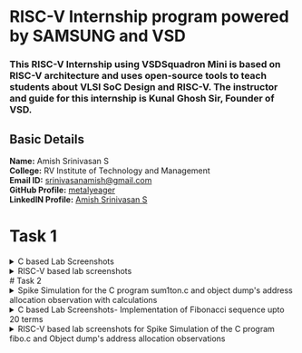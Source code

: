 # RISC-V Internship program powered by SAMSUNG and VSD
### This RISC-V Internship using VSDSquadron Mini is based on RISC-V architecture and uses open-source tools to teach students about VLSI SoC Design and RISC-V. The instructor and guide for this internship is Kunal Ghosh Sir, Founder of VSD.

##  Basic Details

**Name:** Amish Srinivasan S  
**College:** RV Institute of Technology and Management                                         
**Email ID:** srinivasanamish@gmail.com  
**GitHub Profile:** [metalyeager](https://github.com/metalyeager)  
**LinkedIN Profile:** [Amish Srinivasan S](https://www.linkedin.com/in/amish-srinivasan-528448298/)


# Task 1
<details>
<summary>C based Lab Screenshots</summary>
<br>
  
![WhatsApp Image 2025-01-06 at 23 46 13_907fca43](https://github.com/user-attachments/assets/10dd4878-caa1-4dea-829b-4790631abd14)
</details>
<details>
<summary>RISC-V based lab screenshots</summary>
<br>

![WhatsApp Image 2025-01-07 at 00 12 41_5a49a897](https://github.com/user-attachments/assets/6268329b-f886-4582-bee8-b68b192e2e1a)


</details>
# Task 2
<details>
<summary>Spike Simulation for the C program sum1ton.c and object dump's address allocation observation with calculations</summary>
<br>
![WhatsApp Image 2025-01-13 at 20 16 02_5119eabd](https://github.com/user-attachments/assets/c42f5b5c-d0b2-43f1-a712-e12052719eba)

![WhatsApp Image 2025-01-13 at 20 16 19_d92527c5](https://github.com/user-attachments/assets/fd848642-9feb-4b08-ab01-a2d76420bbe1)

![WhatsApp Image 2025-01-13 at 20 15 31_4924468d](https://github.com/user-attachments/assets/15519792-834f-4e38-8b3b-1276f36c0e45)

</details>
<details>
<summary>C based Lab Screenshots- Implementation of Fibonacci sequence upto 20 terms</summary>
<br>
  ![WhatsApp Image 2025-01-13 at 21 19 10_cece3c16](https://github.com/user-attachments/assets/78b3572c-e270-4ecc-886e-e2ef2528dee6)
</details>
<details>
<summary>RISC-V based lab screenshots for Spike Simulation of the C program fibo.c and Object dump's address allocation observations</summary>
<br>
####Using -O1 compilation algorithm
![WhatsApp Image 2025-01-15 at 14 07 13_46162e79](https://github.com/user-attachments/assets/0dc6e7ed-e43c-435d-981d-08cfb325e9e9)
####Using -Ofast compliation algorithm
![WhatsApp Image 2025-01-15 at 14 13 52_7dc94361](https://github.com/user-attachments/assets/4226492f-4eec-4740-b72d-e09f2e680537)

</details>
